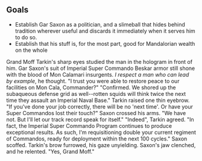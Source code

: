 ## Goals
- Establish Gar Saxon as a politician, and a slimeball that hides behind tradition wherever useful and discards it immediately when it serves him to do so.
- Establish that his stuff is, for the most part, good for Mandalorian wealth on the whole

Grand Moff Tarkin's sharp eyes studied the man in the hologram in front of him. Gar Saxon's suit of Imperial Super Commando Beskar armor still shone with the blood of Mon Calamari insurgents.
_I respect a man who can lead by example_, he thought.
"I trust you were able to restore peace to our facilities on Mon Cala, Commander?"
"Confirmed. We shored up the subaqueous defense grid as well--rotten squids will think twice the next time they assault an Imperial Naval Base."
Tarkin raised one thin eyebrow. "If you've done your job correctly, there will be no 'next time'. Or have your Super Commandos lost their touch?"
Saxon crossed his arms. "We have not. But I'll let our track record speak for itself."
"Indeed", Tarkin agreed. "In fact, the Imperial Super Commando Program continues to produce exceptional results. As such, I'm requisitioning double your current regiment of Commandos, ready for deployment within the next 100 cycles."
Saxon scoffed. Tarkin's brow furrowed, his gaze unyielding. Saxon's jaw clenched, and he relented. "Yes, Grand Moff."